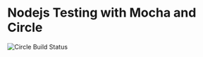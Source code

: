 # Nodejs Testing with Mocha and Circle

![Circle Build Status](https://circleci.com/gh/stevenzeiler/nodes_testing_mocha_circle.svg?style=shield)

